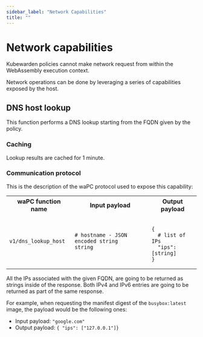 ```yaml
---
sidebar_label: "Network Capabilities"
title: ""
---
```


<head>
  <link rel="canonical" href="https://docs.kubewarden.io/writing-policies/spec/host-capabilities/net"/>
</head>

# Network capabilities

Kubewarden policies cannot make network request from within the WebAssembly
execution context.

Network operations can be done by leveraging a series of capabilities exposed
by the host.

## DNS host lookup

This function performs a DNS lookup starting from the FQDN given by the policy.

### Caching

Lookup results are cached for 1 minute.

### Communication protocol

This is the description of the waPC protocol used to expose this capability:

<table>
<tr>
<th> waPC function name </th> <th> Input payload </th> <th> Output payload </th>
</tr>

<tr>
<td>

`v1/dns_lookup_host`

</td>
<td>

```hcl
# hostname - JSON encoded string
string
```

</td>

<td>

```hcl

{
  # list of IPs
  "ips": [string]
}
```

</td>
</tr>
</table>

All the IPs associated with the given FQDN, are going to be returned as strings
inside of the response. Both IPv4 and IPv6 entries are going to be returned as
part of the same response.

For example, when requesting the manifest digest of the `busybox:latest` image,
the payload would be the following ones:

* Input payload: `"google.com"`
* Output payload: `{ "ips": ["127.0.0.1"]}`

